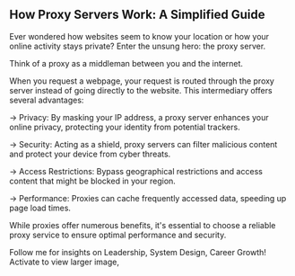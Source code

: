 ## How Proxy Servers Work: A Simplified Guide

Ever wondered how websites seem to know your location or how your online activity stays private? Enter the unsung hero: the proxy server.

Think of a proxy as a middleman between you and the internet. 

When you request a webpage, your request is routed through the proxy server instead of going directly to the website. This intermediary offers several advantages:

→ Privacy: By masking your IP address, a proxy server enhances your online privacy, protecting your identity from potential trackers.

→ Security: Acting as a shield, proxy servers can filter malicious content and protect your device from cyber threats.

→ Access Restrictions: Bypass geographical restrictions and access content that might be blocked in your region.

→ Performance: Proxies can cache frequently accessed data, speeding up page load times.

While proxies offer numerous benefits, it's essential to choose a reliable proxy service to ensure optimal performance and security.

Follow me for insights on Leadership, System Design, Career Growth!
Activate to view larger image,
